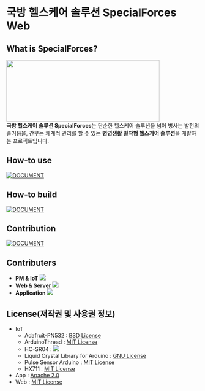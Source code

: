 # 국방 헬스케어 솔루션 SpecialForces Web

## What is SpecialForces?
<img src="https://user-images.githubusercontent.com/39221443/97781525-67e25b00-1bcf-11eb-9f6f-9472f3435563.gif" width=400 height=160></img><br>
<b>국방 헬스케어 솔루션 SpecialForces</b>는 단순한 헬스케어 솔루션을 넘어 병사는 발전의 즐거움을, 간부는 체계적 관리를 할 수 있는 <b>병영생활 밀착형 헬스케어 솔루션</b>을 개발하는 프로젝트입니다.

## How-to use

[![DOCUMENT](https://img.shields.io/badge/Gitbook-LINK-blue?style=for-the-badge)](https://specialwarrior-specialforces.gitbook.io/specialforces/)

## How-to build

[![DOCUMENT](https://img.shields.io/badge/Gitbook-LINK-blue?style=for-the-badge)](https://specialwarrior-specialforces.gitbook.io/specialforces/)

## Contribution

[![DOCUMENT](https://img.shields.io/badge/Gitbook-LINK-blue?style=for-the-badge)](https://specialwarrior-specialforces.gitbook.io/specialforces/)

## Contributers
- <b>PM & IoT</b> <a href="https://github.com/Moerai"><img src="https://img.shields.io/badge/github-Moerai-brightgreen"></a>
- <b>Web & Server</b> <a href = "https://github.com/goraegori"><img src="https://img.shields.io/badge/github-goraegori-brightgreen"></a>
- <b>Application</b> <a href = "https://github.com/LieutenantKang"><img src="https://img.shields.io/badge/github-LieutenantKang-brightgreen"></a>

## License(저작권 및 사용권 정보)
- IoT
    - Adafruit-PN532 : <a href="https://github.com/osamhack2020/IoT_SpecialForces_SpecialWarrior/blob/master/test%20code/Adafruit-PN532/license.txt">BSD License</a>
    - ArduinoThread : <a href = "https://raw.githubusercontent.com/osamhack2020/IoT_SpecialForces_SpecialWarrior/master/test%20code/ArduinoThread/LICENSE.txt">MIT License</a>
    - HC-SR04 : <a href="https://creativecommons.org/licenses/by-sa/3.0/legalcode"><img src="https://licensebuttons.net/l/by-sa/3.0/88x31.png"></a>
    - Liquid Crystal Library for Arduino : <a href="https://raw.githubusercontent.com/osamhack2020/IoT_SpecialForces_SpecialWarrior/master/test%20code/LiquidCrystal/LICENSE">GNU License</a>
    - Pulse Sensor Arduino : <a href = "https://raw.githubusercontent.com/osamhack2020/IoT_SpecialForces_SpecialWarrior/master/test%20code/PulseSensor/LICENSE">MIT License</a>
    - HX711 : <a href = "https://raw.githubusercontent.com/osamhack2020/IoT_SpecialForces_SpecialWarrior/master/test%20code/HX711%20Library/LICENSE">MIT License</a>
- App : <a href = "http://www.apache.org/licenses/LICENSE-2.0.txt">Apache 2.0</a>
- Web : <a href = "https://raw.githubusercontent.com/osamhack2020/Web_SpecialForces_SpecialWarrior/main/LICENSE">MIT License</a>
